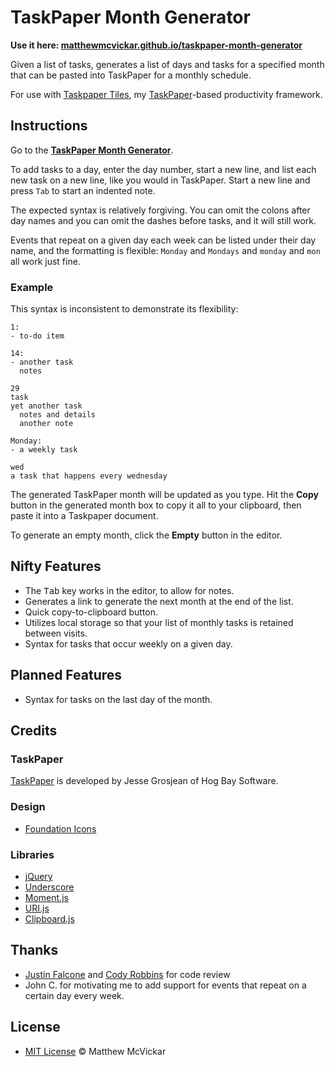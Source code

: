 # TaskPaper Month Generator

**Use it here: [matthewmcvickar.github.io/taskpaper-month-generator](http://matthewmcvickar.github.io/taskpaper-month-generator)**

Given a list of tasks, generates a list of days and tasks for a specified month that can be pasted into TaskPaper for a monthly schedule.

For use with [Taskpaper Tiles](https://github.com/matthewmcvickar/taskpapertiles), my [TaskPaper](http://www.hogbaysoftware.com/products/taskpaper)-based productivity framework.


## Instructions

Go to the **[TaskPaper Month Generator](http://matthewmcvickar.github.io/taskpaper-month-generator)**.

To add tasks to a day, enter the day number, start a new line, and list each new task on a new line, like you would in TaskPaper. Start a new line and press `Tab` to start an indented note.

The expected syntax is relatively forgiving. You can omit the colons after day names and you can omit the dashes before tasks, and it will still work.

Events that repeat on a given day each week can be listed under their day name, and the formatting is flexible: `Monday` and `Mondays` and `monday` and `mon` all work just fine.

### Example

This syntax is inconsistent to demonstrate its flexibility:

```
1:
- to-do item

14:
- another task
  notes

29
task
yet another task
  notes and details
  another note

Monday:
- a weekly task

wed
a task that happens every wednesday
```

The generated TaskPaper month will be updated as you type. Hit the **Copy** button in the generated month box to copy it all to your clipboard, then paste it into a Taskpaper document.

To generate an empty month, click the **Empty** button in the editor.


## Nifty Features

- The <kbd>Tab</kbd> key works in the editor, to allow for notes.
- Generates a link to generate the next month at the end of the list.
- Quick copy-to-clipboard button.
- Utilizes local storage so that your list of monthly tasks is retained between visits.
- Syntax for tasks that occur weekly on a given day.


## Planned Features

- Syntax for tasks on the last day of the month.


## Credits

### TaskPaper

[TaskPaper](http://www.hogbaysoftware.com/products/taskpaper) is developed by Jesse Grosjean of Hog Bay Software.

### Design

- [Foundation Icons](http://zurb.com/playground/foundation-icon-fonts-3)

### Libraries

- [jQuery](http://jquery.com/)
- [Underscore](http://underscorejs.org/)
- [Moment.js](http://momentjs.com/)
- [URI.js](https://medialize.github.io/URI.js/)
- [Clipboard.js](https://zenorocha.github.io/clipboard.js/)


## Thanks

- [Justin Falcone](http://github.com/modernserf) and [Cody Robbins](http://github.com/codyrobbins) for code review
- John C. for motivating me to add support for events that repeat on a certain day every week.


## License

- [MIT License](http://matthewmcvickar.mit-license.org/) © Matthew McVickar
